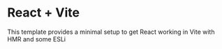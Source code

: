 # React + Vite

This template provides a minimal setup to get React working in Vite with HMR and some ESLi


